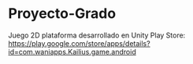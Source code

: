 # Proyecto-Grado
Juego 2D plataforma desarrollado en Unity
Play Store: https://play.google.com/store/apps/details?id=com.waniapps.Kailius.game.android
